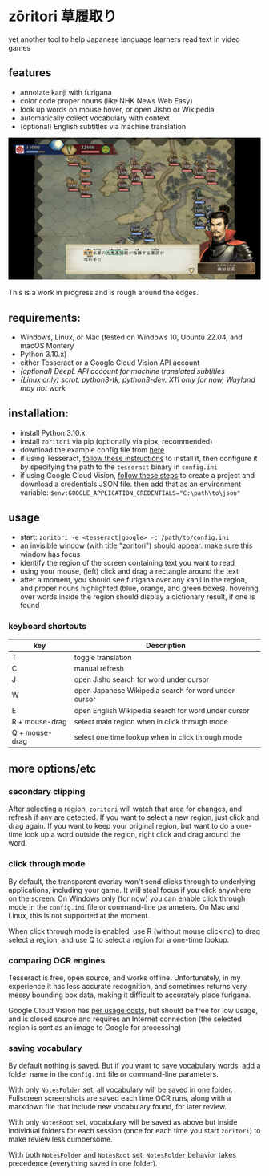 # zōritori 草履取り

yet another tool to help Japanese language learners read text in video games

## features

* annotate kanji with furigana
* color code proper nouns (like NHK News Web Easy)
* look up words on mouse hover, or open Jisho or Wikipedia
* automatically collect vocabulary with context
* (optional) English subtitles via machine translation

![Taiko Risshiden V](https://github.com/okonomichiyaki/zoritori/blob/main/screenshots/taiko1.png?raw=true "Taiko Risshiden V")

This is a work in progress and is rough around the edges.

## requirements:

* Windows, Linux, or Mac (tested on Windows 10, Ubuntu 22.04, and macOS Montery
* Python 3.10.x)
* either Tesseract or a Google Cloud Vision API account
* *(optional) DeepL API account for machine translated subtitles*
* *(Linux only) scrot, python3-tk, python3-dev. X11 only for now, Wayland may not work*

## installation:

* install Python 3.10.x
* install `zoritori` via pip (optionally via pipx, recommended)
* download the example config file from [here](https://github.com/okonomichiyaki/zoritori/blob/main/config.ini)
* if using Tesseract, [follow these instructions](https://github.com/tesseract-ocr/tesseract) to install it, then configure it by specifying the path to the `tesseract` binary in `config.ini`
* if using Google Cloud Vision, [follow these steps](https://cloud.google.com/vision/docs/detect-labels-image-client-libraries) to create a project and download a credentials JSON file. then add that as an environment variable: `$env:GOOGLE_APPLICATION_CREDENTIALS="C:\path\to\json"`

## usage

* start: `zoritori -e <tesseract|google> -c /path/to/config.ini`
* an invisible window (with title "zoritori") should appear. make sure this window has focus
* identify the region of the screen containing text you want to read
* using your mouse, (left) click and drag a rectangle around the text
* after a moment, you should see furigana over any kanji in the region, and proper nouns highlighted (blue, orange, and green boxes). hovering over words inside the region should display a dictionary result, if one is found

### keyboard shortcuts

| key | Description |
| ----------- | ----------- |
| T | toggle translation    |
| C | manual refresh        |
| J | open Jisho search for word under cursor |
| W | open Japanese Wikipedia search for word under cursor |
| E | open English Wikipedia search for word under cursor  |
| R + mouse-drag | select main region when in click through mode |
| Q + mouse-drag | select one time lookup when in click through mode |

## more options/etc

### secondary clipping

After selecting a region, `zoritori` will watch that area for changes, and refresh if any are detected. If you want to select a new region, just click and drag again. If you want to keep your original region, but want to do a one-time look up a word outside the region, right click and drag around the word.

### click through mode

By default, the transparent overlay won't send clicks through to underlying applications, including your game. It will steal focus if you click anywhere on the screen. On Windows only (for now) you can enable click through mode in the `config.ini` file or command-line parameters. On Mac and Linux, this is not supported at the moment.

When click through mode is enabled, use R (without mouse clicking) to drag select a region, and use Q to select a region for a one-time lookup.

### comparing OCR engines

Tesseract is free, open source, and works offline. Unfortunately, in my experience it has less accurate recognition, and sometimes returns very messy bounding box data, making it difficult to accurately place furigana.

Google Cloud Vision has [per usage costs](https://cloud.google.com/vision/pricing), but should be free for low usage, and is closed source and requires an Internet connection (the selected region is sent as an image to Google for processing)

### saving vocabulary

By default nothing is saved. But if you want to save vocabulary words, add a folder name in the `config.ini` file or command-line parameters. 

With only `NotesFolder` set, all vocabulary will be saved in one folder. Fullscreen screenshots are saved each time OCR runs, along with a markdown file that include new vocabulary found, for later review.

With only `NotesRoot` set, vocabulary will be saved as above but inside individual folders for each session (once for each time you start `zoritori`) to make review less cumbersome.

With both `NotesFolder` and `NotesRoot` set, `NotesFolder` behavior takes precedence (everything saved in one folder).
